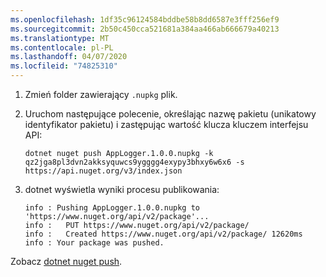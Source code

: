 ```yaml
---
ms.openlocfilehash: 1df35c96124584bddbe58b8dd6587e3fff256ef9
ms.sourcegitcommit: 2b50c450cca521681a384aa466ab666679a40213
ms.translationtype: MT
ms.contentlocale: pl-PL
ms.lasthandoff: 04/07/2020
ms.locfileid: "74825310"
---
```

1. Zmień folder zawierający `.nupkg` plik.

1. Uruchom następujące polecenie, określając nazwę pakietu (unikatowy identyfikator pakietu) i zastępując wartość klucza kluczem interfejsu API:

    ```dotnetcli
    dotnet nuget push AppLogger.1.0.0.nupkg -k qz2jga8pl3dvn2akksyquwcs9ygggg4exypy3bhxy6w6x6 -s https://api.nuget.org/v3/index.json
    ```

1. dotnet wyświetla wyniki procesu publikowania:

    ```output
    info : Pushing AppLogger.1.0.0.nupkg to 'https://www.nuget.org/api/v2/package'...
    info :   PUT https://www.nuget.org/api/v2/package/
    info :   Created https://www.nuget.org/api/v2/package/ 12620ms
    info : Your package was pushed.
    ```

Zobacz [dotnet nuget push](/dotnet/core/tools/dotnet-nuget-push).